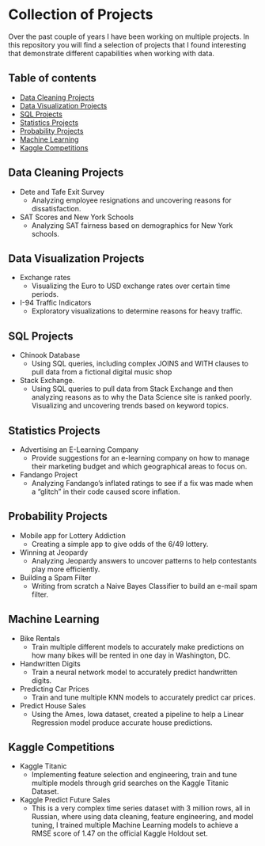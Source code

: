 # Collection of Projects
Over the past couple of years I have been working on multiple projects. In this repository you will find a selection of projects that I found interesting that demonstrate different capabilities when working with data. 

## Table of contents
* [Data Cleaning Projects](#Data-Cleaning-Projects)
* [Data Visualization Projects](#Data-Visualization-Projects)
* [SQL Projects](#SQL-Projects)
* [Statistics Projects](#Statistics-Projects)
* [Probability Projects](#Probability-Projects)
* [Machine Learning](#Machine-Learning)
* [Kaggle Competitions](#Kaggle-Competitions)

## Data Cleaning Projects
* Dete and Tafe Exit Survey
    * Analyzing employee resignations and uncovering reasons for dissatisfaction. 
* SAT Scores and New York Schools
    * Analyzing SAT fairness based on demographics for New York schools.
	
## Data Visualization Projects
* Exchange rates
    * Visualizing the Euro to USD exchange rates over certain time periods.
* I-94 Traffic Indicators
    * Exploratory visualizations to determine reasons for heavy traffic.

## SQL Projects
* Chinook Database
    * Using SQL queries, including complex JOINS and WITH clauses to pull data from a fictional digital music shop
* Stack Exchange.
    * Using SQL queries to pull data from Stack Exchange and then analyzing reasons as to why the Data Science site is ranked poorly. Visualizing and uncovering trends based on keyword topics. 

## Statistics Projects
* Advertising an E-Learning Company
    * Provide suggestions for an e-learning company on how to manage their marketing budget and which geographical areas to focus on. 
* Fandango Project
    * Analyzing Fandango’s inflated ratings to see if a fix was made when a “glitch” in their code caused score inflation.

## Probability Projects
* Mobile app for Lottery Addiction
    * Creating a simple app to give odds of the 6/49 lottery.
* Winning at Jeopardy
    * Analyzing Jeopardy answers to uncover patterns to help contestants play more efficiently. 
* Building a Spam Filter
    * Writing from scratch a Naive Bayes Classifier to build an e-mail spam filter.

## Machine Learning
* Bike Rentals
    * Train multiple different models to accurately make predictions on how many bikes will be rented in one day in Washington, DC.
* Handwritten Digits
    * Train a neural network model to accurately predict handwritten digits.
* Predicting Car Prices
    * Train and tune multiple KNN models to accurately predict car prices.
* Predict House Sales
    * Using the Ames, Iowa dataset, created a pipeline to help a Linear Regression model produce accurate house predictions.

## Kaggle Competitions
* Kaggle Titanic
    * Implementing feature selection and engineering, train and tune multiple models through grid searches on the Kaggle Titanic Dataset.
* Kaggle Predict Future Sales
    * This is a very complex time series dataset with 3 million rows, all in Russian, where using data cleaning, feature engineering, and model tuning, I trained multiple Machine Learning models to achieve a RMSE score of 1.47 on the official Kaggle Holdout set.


